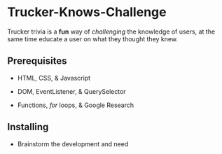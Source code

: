 # Trucker-Knows-Challenge

Trucker trivia is a **fun** way of _challenging_ the knowledge of users, at the same time educate a user on what they thought they knew.

## Prerequisites

- HTML, CSS, & Javascript

- DOM, EventListener, & QuerySelector

- Functions, _for_ loops, & Google Research

## Installing

- Brainstorm the development and need

